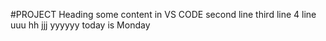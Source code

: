 #PROJECT Heading
some content in VS CODE
second line
third line
4 line
uuu
hh
jjj
yyyyyy
today is Monday

